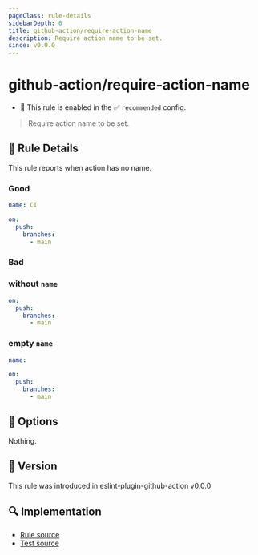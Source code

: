```yaml
---
pageClass: rule-details
sidebarDepth: 0
title: github-action/require-action-name
description: Require action name to be set.
since: v0.0.0
---
```


# github-action/require-action-name

- 💼 This rule is enabled in the ✅ `recommended` config.

> Require action name to be set.

## :book: Rule Details

This rule reports when action has no name.

### Good

```yaml
name: CI

on:
  push:
    branches:
      - main
```

### Bad

### without `name`

```yaml
on:
  push:
    branches:
      - main
```

### empty `name`

```yaml
name:

on:
  push:
    branches:
      - main
```

## :wrench: Options

Nothing.

## :rocket: Version

This rule was introduced in eslint-plugin-github-action v0.0.0

## :mag: Implementation

- [Rule source](https://github.com/ntnyq/eslint-plugin-github-action/blob/main/src/rules/require-action-name.ts)
- [Test source](https://github.com/ntnyq/eslint-plugin-github-action/blob/main/tests/rules/require-action-name.test.ts)
